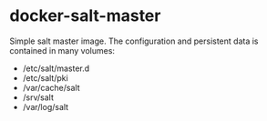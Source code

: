 # docker-salt-master

Simple salt master image. The configuration and persistent data is contained in many volumes:
* /etc/salt/master.d
* /etc/salt/pki
* /var/cache/salt
* /srv/salt
* /var/log/salt
